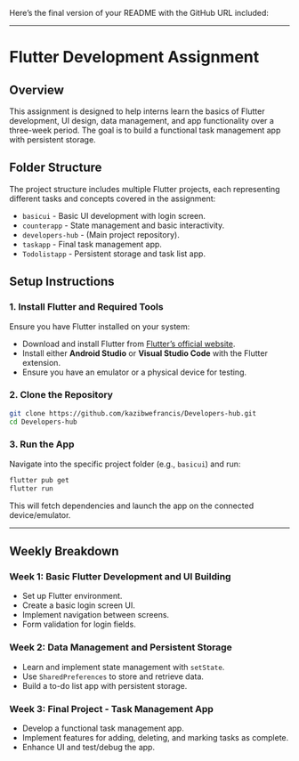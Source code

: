 Here’s the final version of your README with the GitHub URL included:  

---

# Flutter Development Assignment  

## Overview  
This assignment is designed to help interns learn the basics of Flutter development, UI design, data management, and app functionality over a three-week period. The goal is to build a functional task management app with persistent storage.  

## Folder Structure  
The project structure includes multiple Flutter projects, each representing different tasks and concepts covered in the assignment:  

- `basicui` - Basic UI development with login screen.  
- `counterapp` - State management and basic interactivity.  
- `developers-hub` - (Main project repository).  
- `taskapp` - Final task management app.  
- `Todolistapp` - Persistent storage and task list app.  

## Setup Instructions  

### 1. Install Flutter and Required Tools  
Ensure you have Flutter installed on your system:  
- Download and install Flutter from [Flutter’s official website](https://flutter.dev/docs/get-started/install).  
- Install either **Android Studio** or **Visual Studio Code** with the Flutter extension.  
- Ensure you have an emulator or a physical device for testing.  

### 2. Clone the Repository  
```bash
git clone https://github.com/kazibwefrancis/Developers-hub.git
cd Developers-hub
```

### 3. Run the App  
Navigate into the specific project folder (e.g., `basicui`) and run:  
```bash
flutter pub get
flutter run
```
This will fetch dependencies and launch the app on the connected device/emulator.  

---

## Weekly Breakdown  

### Week 1: Basic Flutter Development and UI Building  
- Set up Flutter environment.  
- Create a basic login screen UI.  
- Implement navigation between screens.  
- Form validation for login fields.  

### Week 2: Data Management and Persistent Storage  
- Learn and implement state management with `setState`.  
- Use `SharedPreferences` to store and retrieve data.  
- Build a to-do list app with persistent storage.  

### Week 3: Final Project - Task Management App  
- Develop a functional task management app.  
- Implement features for adding, deleting, and marking tasks as complete.  
- Enhance UI and test/debug the app.  

